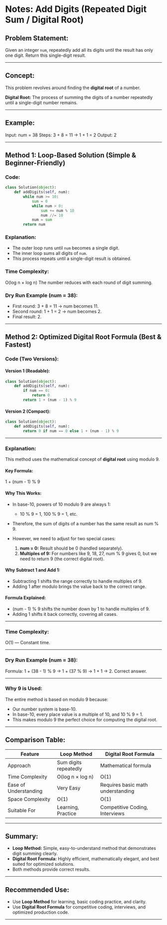 
# Notes: Add Digits (Repeated Digit Sum / Digital Root)

## Problem Statement:

Given an integer `num`, repeatedly add all its digits until the result has only one digit. Return this single-digit result.

---

## Concept:

This problem revolves around finding the **digital root** of a number.

**Digital Root:**
The process of summing the digits of a number repeatedly until a single-digit number remains.

---

## Example:

Input: num = 38
Steps:
3 + 8 = 11 → 1 + 1 = 2
Output: 2

---

## Method 1: Loop-Based Solution (Simple & Beginner-Friendly)

### Code:

```python
class Solution(object):
    def addDigits(self, num):
        while num >= 10:
            sum = 0
            while num > 0:
                sum += num % 10
                num //= 10
            num = sum
        return num
```

### Explanation:

* The outer loop runs until `num` becomes a single digit.
* The inner loop sums all digits of `num`.
* This process repeats until a single-digit result is obtained.

### Time Complexity:

O(log n × log n)
The number reduces with each round of digit summing.

### Dry Run Example (num = 38):

* First round: 3 + 8 = 11 → num becomes 11.
* Second round: 1 + 1 = 2 → num becomes 2.
* Final result: 2.

---

## Method 2: Optimized Digital Root Formula (Best & Fastest)

### Code (Two Versions):

#### Version 1 (Readable):

```python
class Solution(object):
    def addDigits(self, num):
        if num == 0:
            return 0
        return 1 + (num - 1) % 9
```

#### Version 2 (Compact):

```python
class Solution(object):
    def addDigits(self, num):
        return 0 if num == 0 else 1 + (num - 1) % 9
```

---

### Explanation:

This method uses the mathematical concept of **digital root** using modulo 9.

#### Key Formula:

1 + (num - 1) % 9

#### Why This Works:

* In base-10, powers of 10 modulo 9 are always 1:

  * 10 % 9 = 1, 100 % 9 = 1, etc.
* Therefore, the sum of digits of a number has the same result as num % 9.
* However, we need to adjust for two special cases:

  1. **num = 0:**
     Result should be 0 (handled separately).
  2. **Multiples of 9:**
     For numbers like 9, 18, 27, num % 9 gives 0, but we need to return 9 (the correct digital root).

#### Why Subtract 1 and Add 1:

* Subtracting 1 shifts the range correctly to handle multiples of 9.
* Adding 1 after modulo brings the value back to the correct range.

#### Formula Explained:

* (num - 1) % 9 shifts the number down by 1 to handle multiples of 9.
* Adding 1 shifts it back correctly, covering all cases.

---

### Time Complexity:

O(1) — Constant time.

---

### Dry Run Example (num = 38):

Formula: 1 + (38 - 1) % 9 → 1 + (37 % 9) → 1 + 1 → 2.
Correct answer.

---

### Why 9 is Used:

The entire method is based on modulo 9 because:

* Our number system is base-10.
* In base-10, every place value is a multiple of 10, and 10 % 9 = 1.
* This makes modulo 9 the perfect choice for computing the digital root.

---

## Comparison Table:

| Feature               | Loop Method           | Digital Root Formula              |
| --------------------- | --------------------- | --------------------------------- |
| Approach              | Sum digits repeatedly | Mathematical formula              |
| Time Complexity       | O(log n × log n)      | O(1)                              |
| Ease of Understanding | Very Easy             | Requires basic math understanding |
| Space Complexity      | O(1)                  | O(1)                              |
| Suitable For          | Learning, Practice    | Competitive Coding, Interviews    |

---

## Summary:

* **Loop Method:** Simple, easy-to-understand method that demonstrates digit summing clearly.
* **Digital Root Formula:** Highly efficient, mathematically elegant, and best suited for optimized solutions.
* Both methods provide correct results.

---

## Recommended Use:

* Use **Loop Method** for learning, basic coding practice, and clarity.
* Use **Digital Root Formula** for competitive coding, interviews, and optimized production code.

---